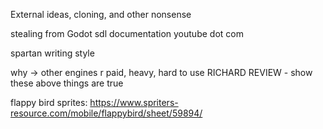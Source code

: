 External ideas, cloning, and other nonsense

stealing from Godot
sdl documentation
youtube dot com

spartan writing style

why -> other engines r paid, heavy, hard to use
RICHARD REVIEW - show these above things are true

flappy bird sprites:
https://www.spriters-resource.com/mobile/flappybird/sheet/59894/